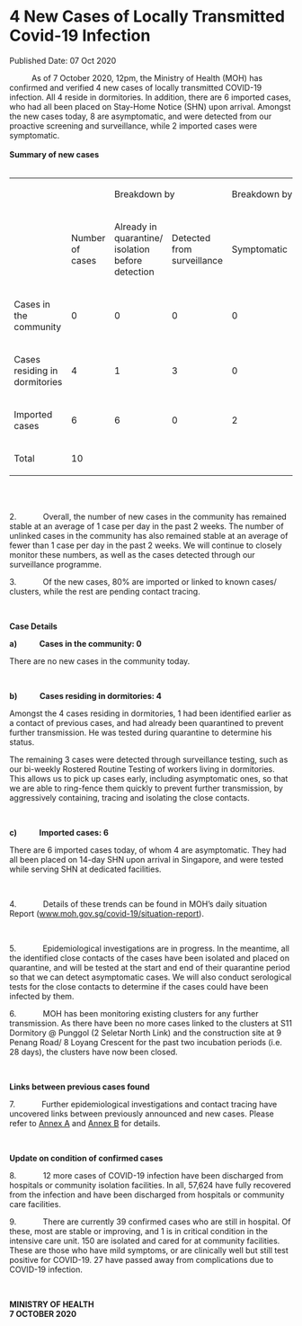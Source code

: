 <html>
    <meta http-equiv="Content-Type" content="text/html; charset=utf-8"/>
    <meta charset="utf-8"/>
    <title>4 New Cases of Locally Transmitted Covid-19 Infection </title>
    <body><h1>4 New Cases of Locally Transmitted Covid-19 Infection </h1>
    <p>Published Date: 07 Oct 2020</p> &nbsp; &nbsp; &nbsp; &nbsp; &nbsp; As of 7 October 2020, 12pm, the Ministry of Health (MOH) has confirmed and verified 4 new cases of locally transmitted COVID-19 infection. All 4 reside in dormitories. In addition, there are 6 imported cases, who had all been placed on Stay-Home Notice (SHN) upon arrival. Amongst the new cases today, 8 are asymptomatic, and were detected from our proactive screening and surveillance, while 2 imported cases were symptomatic.<br><br><strong>Summary of new cases<br><br></strong><div dir="ltr" align="left"><table style="border-width: 2px; border-color: rgb(0, 0, 0);" class=""><colgroup><col width="129"><col width="60"><col width="16"><col width="96"><col width="96"><col width="16"><col width="96"><col width="96"></colgroup><tbody><tr><td><br></td><td><br></td><td colspan="2"><p dir="ltr">Breakdown by</p></td><td colspan="2"><p dir="ltr">Breakdown by</p></td></tr><tr><td><br></td><td><p dir="ltr">Number of cases</p></td><td><p dir="ltr">Already in quarantine/ isolation before detection</p></td><td><p dir="ltr">Detected from surveillance</p></td><td><p dir="ltr">Symptomatic</p></td><td><p dir="ltr">Asymptomatic</p></td></tr><tr><td><p dir="ltr">Cases in the community</p></td><td><p dir="ltr">0</p></td><td><p dir="ltr">0</p></td><td><p dir="ltr">0</p></td><td><p dir="ltr">0</p></td><td><p dir="ltr">0</p></td></tr><tr><td><p dir="ltr">Cases residing in dormitories</p></td><td><p dir="ltr">4</p></td><td><p dir="ltr">1</p></td><td><p dir="ltr">3</p></td><td><p dir="ltr">0</p></td><td><p dir="ltr">4</p></td></tr><tr><td><p dir="ltr">Imported cases</p></td><td><p dir="ltr">6</p></td><td><p dir="ltr">6</p></td><td><p dir="ltr">0</p></td><td><p dir="ltr">2</p></td><td><p dir="ltr">4</p></td></tr><tr><td><p dir="ltr">Total</p></td><td><p dir="ltr">10</p></td><td><br></td><td><br></td><td><br></td><td><br></td></tr></tbody></table></div><br><div><br><p>2.&nbsp;&nbsp;&nbsp;&nbsp;&nbsp;&nbsp;&nbsp;&nbsp;&nbsp;&nbsp;&nbsp; Overall, the number of new cases in the community has remained stable at an average of 1 case per day in the past 2 weeks. The number of unlinked cases in the community has also remained stable at an average of fewer than 1 case per day in the past 2 weeks. We will continue to closely monitor these numbers, as well as the cases detected through our surveillance programme.</p><p>3.&nbsp;&nbsp;&nbsp;&nbsp;&nbsp;&nbsp;&nbsp;&nbsp;&nbsp;&nbsp;&nbsp; Of the new cases, 80% are imported or linked to known cases/ clusters, while the rest are pending contact tracing.<br></p><p>&nbsp;</p><p><strong>Case Details</strong></p><p><strong>a)&nbsp;&nbsp;&nbsp;&nbsp;&nbsp;&nbsp;&nbsp;&nbsp;&nbsp;&nbsp;&nbsp; Cases in the community: 0</strong><br></p><p>There are no new cases in the community today.<br></p><p>&nbsp;</p><p><strong>b)&nbsp;&nbsp;&nbsp;&nbsp;&nbsp;&nbsp;&nbsp;&nbsp;&nbsp;&nbsp;&nbsp; Cases residing in dormitories: 4</strong></p><p>Amongst the 4 cases residing in dormitories, 1 had been identified earlier as a contact of previous cases, and had already been quarantined to prevent further transmission. He was tested during quarantine to determine his status.&nbsp;<br></p><p>The remaining 3 cases were detected through surveillance testing, such as our bi-weekly Rostered Routine Testing of workers living in dormitories. This allows us to pick up cases early, including asymptomatic ones, so that we are able to ring-fence them quickly to prevent further transmission, by aggressively containing, tracing and isolating the close contacts.&nbsp;<br></p><p>&nbsp;</p><p><strong>c)&nbsp;&nbsp;&nbsp;&nbsp;&nbsp;&nbsp;&nbsp;&nbsp;&nbsp;&nbsp;&nbsp; Imported cases: 6</strong></p><p>There are 6 imported cases today, of whom 4 are asymptomatic. They had all been placed on 14-day SHN upon arrival in Singapore, and were tested while serving SHN at dedicated facilities.<br></p><p>&nbsp;</p><p>4.&nbsp;&nbsp;&nbsp;&nbsp;&nbsp;&nbsp;&nbsp;&nbsp;&nbsp;&nbsp;&nbsp; Details of these trends can be found in MOH’s daily situation Report (<a href="http://www.moh.gov.sg/covid-19/situation-report" target="_blank" data-saferedirecturl="https://www.google.com/url?q=http://www.moh.gov.sg/covid-19/situation-report&amp;source=gmail&amp;ust=1602166176888000&amp;usg=AFQjCNG14dQFv1Hf-IYvNynWbgdJC6NEiQ" title="" class="">www.moh.gov.sg/covid-19/<wbr>situation-report</a>).</p><p>&nbsp;</p><p>5.&nbsp;&nbsp;&nbsp;&nbsp;&nbsp;&nbsp;&nbsp;&nbsp;&nbsp;&nbsp;&nbsp; Epidemiological investigations are in progress. In the meantime, all the identified close contacts of the cases have been isolated and placed on quarantine, and will be tested at the start and end of their quarantine period so that we can detect asymptomatic cases. We will also conduct serological tests for the close contacts to determine if the cases could have been infected by them.</p><p>6.&nbsp;&nbsp;&nbsp;&nbsp;&nbsp;&nbsp;&nbsp;&nbsp;&nbsp;&nbsp;&nbsp; MOH has been monitoring existing clusters for any further transmission. As there have been no more cases linked to the clusters at S11 Dormitory @ Punggol (2 Seletar North Link) and the construction site at 9 Penang Road/ 8 Loyang Crescent for the past two incubation periods (i.e. 28 days), the clusters have now been closed.<br></p><p>&nbsp;</p><p><strong>Links between previous cases found</strong></p><p>7.&nbsp;&nbsp;&nbsp;&nbsp;&nbsp;&nbsp;&nbsp;&nbsp;&nbsp;&nbsp;&nbsp; Further epidemiological investigations and contact tracing have uncovered links between previously announced and new cases. Please refer to <a href="/docs/librariesprovider5/pressroom/annex-a-7-oct.pdf?sfvrsn=31d341b4_2" title="Annex A">Annex A</a>&nbsp;and <a href="/docs/librariesprovider5/pressroom/annex-b-7-oct.pdf?sfvrsn=effbad68_2" title="Annex B">Annex B</a>&nbsp;for details.<br></p><p>&nbsp;</p><p><strong>Update on condition of confirmed cases</strong></p><p>8.&nbsp;&nbsp;&nbsp;&nbsp;&nbsp;&nbsp;&nbsp;&nbsp;&nbsp;&nbsp;&nbsp; 12 more cases of COVID-19 infection have been discharged from hospitals or community isolation facilities. In all, 57,624 have fully recovered from the infection and have been discharged from hospitals or community care facilities.<br></p><p>9.&nbsp;&nbsp;&nbsp;&nbsp;&nbsp;&nbsp;&nbsp;&nbsp;&nbsp;&nbsp;&nbsp; There are currently 39 confirmed cases who are still in hospital. Of these, most are stable or improving, and 1 is in critical condition in the intensive care unit. 150 are isolated and cared for at community facilities. These are those who have mild symptoms, or are clinically well but still test positive for COVID-19. 27 have passed away from complications due to COVID-19 infection.<br></p><p>&nbsp;</p><p><strong>MINISTRY OF HEALTH<br>7 OCTOBER 2020</strong></p></div><br></body>
</html>